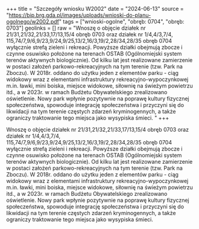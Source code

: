 +++
title = "Szczegóły wniosku W2002"
date = "2024-06-13"
source = "https://bip.brg.gda.pl/images/uploads/wnioski-do-planu-ogolnego/w2002.pdf"
tags = ["wnioski-ogolne", "obręb: 0704", "obręb: 0703"]
geolinks = []
raw = "Wnoszę o objęcie działek nr 21/31,21/32,21/33,17/13,15/4 obręb 0703 oraz działek nr 1/4,4/3,7/4, 115,74/7,9/6,9/23,9/24,9/25,13/2,16/3,19/2,28/34,28/35 obręb 0704 wyłącznie strefą zieleni i rekreacji. Powyższe działki obejmują zbocze i czynne osuwisko położone na terenach OSTAB (Ogólnomiejski system terenów aktywnych biologicznie). Od kilku lat jest realizowane zamierzenie w postaci założeń parkowo-rekreacyjnych na tym terenie (tzw. Park na Zboczu). W 2018r. oddano do użytku jeden z elementów parku - ciąg widokowy wraz z elementami infrastruktury rekreacyjno-wypoczynkowej m.in. ławki, mini boiska, miejsce widokowe, siłownię na świeżym powietrzu itd., a w 2023r. w ramach Budżetu Obywatelskiego zrealizowano oświetlenie. Nowy park wpłynie pozytywnie na poprawę kultury fizycznej społeczeństwa, spowoduje integrację społeczeństwa i przyczyni się do likwidacji na tym terenie częstych zdarzeń kryminogennych, a także ograniczy traktowanie tego miejsca jako wysypiska śmieci. "
+++

Wnoszę o objęcie działek nr 21/31,21/32,21/33,17/13,15/4 obręb 0703 oraz działek
nr 1/4,4/3,7/4, 115,74/7,9/6,9/23,9/24,9/25,13/2,16/3,19/2,28/34,28/35 obręb 0704 wyłącznie
strefą zieleni i rekreacji. Powyższe działki obejmują zbocze i czynne osuwisko położone na
terenach OSTAB (Ogólnomiejski system terenów aktywnych biologicznie). Od kilku lat jest
realizowane zamierzenie w postaci założeń parkowo-rekreacyjnych na tym terenie (tzw. Park na
Zboczu). W 2018r. oddano do użytku jeden z elementów parku - ciąg widokowy wraz z
elementami infrastruktury rekreacyjno-wypoczynkowej m.in. ławki, mini boiska, miejsce
widokowe, siłownię na świeżym powietrzu itd., a w 2023r. w ramach Budżetu Obywatelskiego
zrealizowano oświetlenie. Nowy park wpłynie pozytywnie na poprawę kultury fizycznej
społeczeństwa, spowoduje integrację społeczeństwa i przyczyni się do likwidacji na tym terenie
częstych zdarzeń kryminogennych, a także ograniczy traktowanie tego miejsca jako wysypiska
śmieci.



